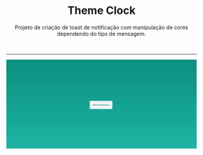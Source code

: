 <h1 align="center"> Theme Clock </h1>

<p align="center"> Projeto de criação de toast de notificação com manipulação de cores dependendo do tipo de mensagem.</p>

</br> <hr>

<p align = "center"><img src= "./.github/Toast Notification.gif"></p>
